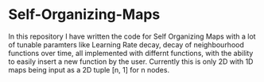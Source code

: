 # Self-Organizing-Maps
  
  In this repository I have written the code for Self Organizing Maps with a lot of tunable paramters like Learning Rate decay,
  decay of neighbourhood functions over time, all implemented with differnt functions, with the ability to easily insert a new
  function by the user. Currently this is only 2D with 1D maps being input as a 2D tuple [n, 1] for n nodes.
